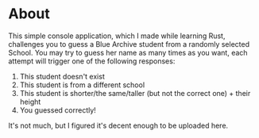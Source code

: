 # About
This simple console application, which I made while learning Rust, challenges you to guess a Blue Archive student from a randomly selected School.
You may try to guess her name as many times as you want, each attempt will trigger one of the following responses:

1. This student doesn't exist
2. This student is from a different school
3. This student is shorter/the same/taller (but not the correct one) + their height
4. You guessed correctly!

It's not much, but I figured it's decent enough to be uploaded here.
